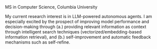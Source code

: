 <!---
N-G-Asker/N-G-Asker is a ✨ special ✨ repository because its `README.md` (this file) appears on your GitHub profile.
You can click the Preview link to take a look at your changes.
--->
MS in Computer Science, Columbia University  

My current research interest is in LLM-powered autonomous agents. I am especially excited by the prospect of improving model performance and decision-making through (a.) providing relevant information as context through intelligent search techniques (vectorized/embedding-based information retrieval), and (b.) self-improvement and automatic feedback mechanisms such as self-refine.
